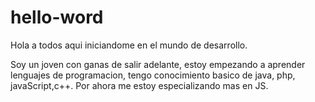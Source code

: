 # hello-word
Hola a todos aqui iniciandome en el mundo de desarrollo.

Soy un joven con ganas de salir adelante, estoy empezando a aprender lenguajes de programacion, tengo conocimiento basico de java, php, javaScript,c++.
Por ahora me estoy especializando mas en JS.
